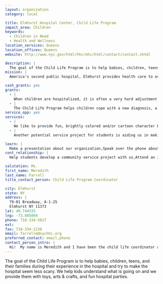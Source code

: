 ```yaml
---
layout: organization
category: local

title: Elmhurst Hospital Center, Child Life Program
impact_area: Children
keywords: 
  - Children in Need
  - Health and Wellness
location_services: Queens
location_offices: Queens
website: http://www.nyc.gov/html/hhc/ehc/html/contact/contact.shtml

description: |
  The goal of the Child Life Program is to help babies, children, teens, and their families during their experience in the hospital and try to make the hospital  seem less scary. We help kids understand what is going on and we provide them with toys, arts & crafts, and fun hospital parties.
mission: |
  America's second public hospital, Elmhurst provides health care to over a million people in New York City.

cash_grants: yes
grants: 
  - |
    When children are hospitalized, it is often a very hard adjustment.  We like to give children a bag/small rubbermaid container with age-appropriate items when they are admitted that they can use while in the hospital and take home with them afterwards.  Baby bags contain rattles and an infant toy.  Younger kids get crayons and coloring books and a stuffed animal.  Older children get activity books and games or art activities.  Depending on the amount of money we have, bags differ in content and number of items per bag/container.  (A container is preferable to a bag because this way items do not fall out, nor do they get dirty prior to being given to a child.)  BAG/CONTAINER: Plastic container $5 OR Shopping Bag $1  CONTENTS (vary depending on age of child): "At the Hospital" Coloring book: $1.75 ea. 4 color box of crayons: $0.54 ea. Stuffed Animal: $5.00 ea. Baby rattle: $1.99 ea. Baby toy: $8-10 ea. Matchbox car: $3.99 ea. Bubbles: $0.99 ea. Activity Books: $3.99 ea. Hand-held electronic game: $13.99 - $16.99 etc.  Each bag/box ranges in cost from $8.00 to $20.00.  A grant of $1000 could make between 50-100 bags/boxes.  
  - |
    The Child Life Program helps children cope with a new diagnosis, a hospital experience, a chronic illness, and/or a hospitalization.  One aspect of the program is the provision of art therapy to patients.  Art therapy is particularly useful in our treatment of pediatric patients due to the fact that children typically have limited language skills.  By drawing or using other visual means to express troublesome feelings, younger patients can begin to address these issues, even if they cannot identify or label these emotions with words.  Art supplies can be very costly and the provision of funds to keep supplies in stock would be much appreciated and needed.  Necessary supplies include markers, crayons, pencils ($150 for classroom assortment pack of all three), paper ($50), paint ($80), brushes ($30), glue ($30), model magic/clay($80), and assorted collage materials ($100).  An additional necessary supply is a multicultural blank cloth doll ($2.99 each when bought in bulk - $150)that patients can personalize.  This $650 worth of supplies can help more than 50 pediatric patients at our facility.
service_opp: yes
services: 
  - |
    We like to provide fun, brightly colored and/or cartoon character band-aids to pediatric patients at the hospital. Many children are afraid or uncomfortable with getting shots or having procedures. While we strive to provide distraction and non-pharmacological pain relief, we also like to provide an incentive program for the children. Whenever we get a new batch of band-aids, we create a “band-aid board” displaying all the possible choices of fun band-aids. Each child is shown the board and allowed to choose their band-aid before the procedure is started. The process of examining all the choices also serves as a distraction technique as the children are able to concentrate on the band-aids and not the needle. They also have something (the fun band-aid) to look forward to while the procedure is being done.  Along with the fun band-aids, we like to give each child a sticker as a reward for cooperating in having the procedure done. Children enjoy wearing the stickers on their shirts after the visit or putting them on their homemade artwork.  A potential students service project could be to have each child bring in a box of fun band-aids and a package of stickers.  The children can bring in their favorites, as the contributions are bound to be varied depending on individual preferences.  
  - |
    Another potential service project for students is aiding us in making the welcome to the hospital bag. When children are hospitalized, it is often a very hard adjustment, so we like to give children a bag/small rubbermaid container with age-appropriate items that they can use while in the hospital and take home with them afterwards.    The children will purchase bins/bags and items that they think they would want if they were in the hospital. They will coordinate and fill the packages based on the age appropriate guidelines given to them by Child Life staff. Each bin/bag would be labeled by the students with the age/gender of the intended patient. All of the items placed into the welcome bags MUST be brand new. If desired, a few representatives will be able to come to the pediatric inpatient unit to distribute the packages to whichever children are in the unit that day. The date/time will be pre-arranged with the Child Life Program Coordinator. The extra packages will be given to the Child Life program that day to be distributed by staff as the need arises.  

learn: |
  Make a presentation about our organization,Speak over the phone about our work
cont_relationship: |
  Help students develop a community service project with us,Attend an in-school Check Award Assembly if we receive a grant,Help students tell local newspapers and media about their grant and/or project with us

salutation: Ms.
first_name: Meredith
last_name: Farrell
title_contact_person: Child Life Program Coordinator

city: Elmhurst
state: NY
address: |
  79-01 Broadway, A-1-25  
  Elmhurst NY 11373
lat: 40.744333
lng: -73.885894
phone: 718-334-5617
ext: 
fax: 718-334-1238
email: farrellm@nychhc.org
preferred_contact: email,phone
contact_person_intro: |
  Hi!  My name is Meredith and I have been the child life coordinator at Elmhurst Hospital for almost 11 years.  My job involves making the hospital a more fun place (and a less scary one) for kids.
---
```

The goal of the Child Life Program is to help babies, children, teens, and their families during their experience in the hospital and try to make the hospital  seem less scary. We help kids understand what is going on and we provide them with toys, arts & crafts, and fun hospital parties.